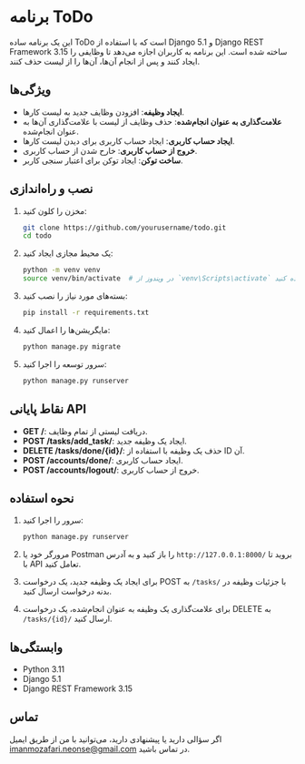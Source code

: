 # برنامه ToDo

این یک برنامه ساده ToDo است که با استفاده از Django 5.1 و Django REST Framework 3.15 ساخته شده است. این برنامه به کاربران اجازه می‌دهد تا وظایفی را ایجاد کنند و پس از انجام آن‌ها، آن‌ها را از لیست حذف کنند.

## ویژگی‌ها

- **ایجاد وظیفه**: افزودن وظایف جدید به لیست کارها.
- **علامت‌گذاری به عنوان انجام‌شده**: حذف وظایف از لیست با علامت‌گذاری آن‌ها به عنوان انجام‌شده.
- **ایجاد حساب کاربری**: ایجاد حساب کاربری برای دیدن لیست کارها.
- **خروج از حساب کاربری**: خارح شدن از حساب کاربری.
- **ساخت توکن**: ایجاد توکن برای اعتبار سنجی کاربر.

## نصب و راه‌اندازی

1. مخزن را کلون کنید:

    ```bash
    git clone https://github.com/yourusername/todo.git
    cd todo
    ```

2. یک محیط مجازی ایجاد کنید:

    ```bash
    python -m venv venv
    source venv/bin/activate  # در ویندوز از `venv\Scripts\activate` استفاده کنید
    ```

3. بسته‌های مورد نیاز را نصب کنید:

    ```bash
    pip install -r requirements.txt
    ```

4. مایگریشن‌ها را اعمال کنید:

    ```bash
    python manage.py migrate
    ```

5. سرور توسعه را اجرا کنید:

    ```bash
    python manage.py runserver
    ```

## نقاط پایانی API

- **GET /**: دریافت لیستی از تمام وظایف.
- **POST /tasks/add_task/**: ایجاد یک وظیفه جدید.
- **DELETE /tasks/done/{id}/**: حذف یک وظیفه با استفاده از ID آن.
- **POST /accounts/done/**: ایجاد حساب کاربری.
- **POST /accounts/logout/**: خروج از حساب کاربری.

## نحوه استفاده

1. سرور را اجرا کنید:

    ```bash
    python manage.py runserver
    ```

2. مرورگر خود یا Postman را باز کنید و به آدرس `http://127.0.0.1:8000/` بروید تا با API تعامل کنید.

3. برای ایجاد یک وظیفه جدید، یک درخواست POST به `/tasks/` با جزئیات وظیفه در بدنه درخواست ارسال کنید.

4. برای علامت‌گذاری یک وظیفه به عنوان انجام‌شده، یک درخواست DELETE به `/tasks/{id}/` ارسال کنید.

## وابستگی‌ها

- Python 3.11
- Django 5.1
- Django REST Framework 3.15

## تماس

اگر سؤالی دارید یا پیشنهادی دارید، می‌توانید با من از طریق ایمیل [imanmozafari.neonse@gmail.com](mailto:imanmozafari.neonse@gmail.com) در تماس باشید.
